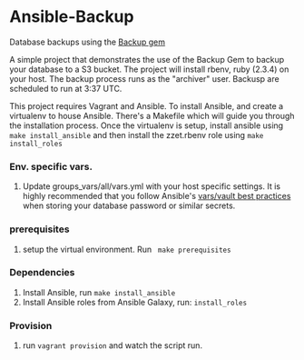 # Ansible-Backup
Database backups using the [Backup gem](backup.github.io/backup/v4/)

A simple project that demonstrates the use of the Backup Gem to backup your database to a S3 bucket. The project will install rbenv, ruby (2.3.4) on your host. The backup process runs as the "archiver" user. Backusp are scheduled to run at 3:37 UTC.

This project requires Vagrant and Ansible. To install Ansible, and create a virtualenv to house Ansible. There's a Makefile which will guide you through the installation process. Once the virtualenv is setup, install ansible using ```make install_ansible``` and then install the zzet.rbenv role using ```make install_roles```

### Env. specific vars.
1. Update groups_vars/all/vars.yml with your host specific settings.  It is highly recommended that you follow Ansible's [vars/vault best practices](http://docs.ansible.com/ansible/latest/playbooks_best_practices.html#variables-and-vaults) when storing your database password or similar secrets. 

### prerequisites
1. setup the virtual environment. Run ``` make prerequisites```

### Dependencies
1. Install Ansible, run ```make install_ansible```
1. Install Ansible roles from Ansible Galaxy, run: ```install_roles```

### Provision
1. run ```vagrant provision``` and watch the script run.

